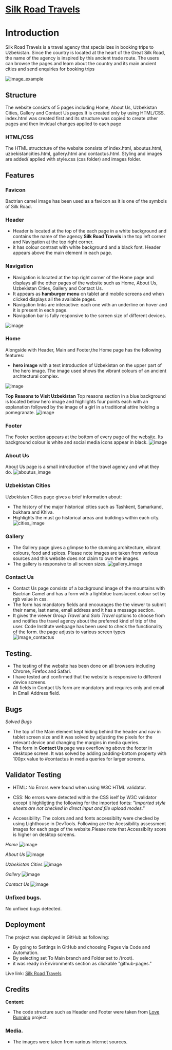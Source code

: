 # [Silk Road Travels](https://github.com/Lobarab/html-project) 

# Introduction

Silk Road Travels is a travel agency that specializes in booking trips to Uzbekistan. Since the country is located at the heart of the Great Silk Road, the name of the agency is inspired by this ancient trade route.
The users can browse the pages and learn about the country and its main ancient cities and send enquiries for booking trips 


![image_example](assets/images/myproject.webp)

## Structure

The website consists of 5 pages including Home, About Us, Uzbekistan Cities, Gallery and Contact Us pages.It is created only by using HTML/CSS. index.html was created first and its structure was copied to create other pages and then invidual changes applied to each page

### HTML/CSS

The HTML structcture of the website consists of index.html, aboutus.html, uzbekistancities.html, gallery.html and contactus.html.
Styling and images are  added/ applied with style.css (css folder) and images folder. 


## Features

### Favicon
Bactrian camel image has been used as a favicon as it is one of the symbols of Silk Road.
### Header
- Header is located at the top of the each page in a white background and contains the name of the agency **Silk Road Travels** in the top left corner and Navigation at the top right corner.
- it has colour contrast with white background and a black font. Header appears above the main element in each page.


### Navigation


- Navigation is located at the top right corner of the Home page and displays all the other pages of the website such as Home, About Us, Uzbekistan Cities, Gallery and Contact Us.
- It appears as **hamburger menu** on tablet and mobile screens and when clicked displays all the available pages.
- Navigation links are interactive: each one with an underline on hover and it is present in each page.
- Navigation bar is fully responsive to the screen size of different devices.

![image](assets/images/header.nav.screenshot.webp)


### Home
Alongside with Header, Main and Footer,the Home page has the following features:

- **hero image** with a text introduction of Uzbekistan on the upper part of the hero image. The image used shows the vibrant colours of an ancient archtectural complex. 

![image](assets/images/srcn.heroimg.webp)







**Top Reasons to Visit Uzbekistan**
 Top reasons section  in a blue background is located below hero image and highlights four points each with an explanation followed by the image of a girl in a traditional attire holding a pomegranate.
![image](assets/images/toprsn.webp)


### Footer

The Footer section appears at the bottom of every page of the website. Its background colour is white and social media icons appear in black.
![image](assets/images/footer.img.webp)


### About Us 

About Us page is a small introduction of the travel agency and what they do.
![aboutus_image](assets/images/img.aboutus.webp)




### Uzbekistan Cities
Uzbekistan Cities page gives a brief information about:
- The history of the major historical cities such as Tashkent, Samarkand, bukhara and Khiva.
- Highlights the must go historical areas and buildings within each city. 
![cities_image](assets/images/cities.webp)


### Gallery
- The Gallery page gives a glimpse to the stunning architecture, vibrant colours, food and spices.
Please note images are taken from various sources and this website does not claim to own the images. 
- The gallery is responsive to all screen sizes.
![gallery_image](assets/images/gallery.img.webp)



### Contact Us
- Contact Us page consists of a background image of the mountains with Bactrian Camel and has a form with a lightblue translucent colour set by rgb value in css. 
- The form has mandatory fields and encourages the the viewer to submit their name, last name, email address and it has a message section. 
- It gives the viewer *Group Travel* and *Solo Travel* options to choose from and  notifies the travel agency about the preferred kind of trip of the user. Code Institute webpage has been used to check the functionality of the form. the page adjusts to various screen types
![image_contactus](assets/images/contact.webp)



## Testing.

- The testing of the website has been done on all browsers including  Chrome, Firefox and Safari.
- I have tested and confirmed that the website is responsive to different device screens.
- All fields in Contact Us form are mandatory and requires only and email in Email Address field.


## Bugs
*Solved Bugs*

- The top of the Main element kept hiding behind the header and nav in tablet screen size and it was solved by adjusting the pixels for the relevant device and changing the margins in media queries.
- The form in **Contact Us** page was overflowing above the footer in desktope screen. It was solved by adding padding-bottom property with 100px value to #contactus in media queries for larger screens.


## Validator Testing

- HTML:
No Errors were found when using W3C HTML validator.

- CSS: No errors were detected within the CSS iself by W3C validator except it highligting the following for the imported fonts: *"Imported style sheets are not checked in direct input and file upload modes."*

- Accessibility: The colors and and fonts accessibilty were checked by using Lighthouse in DevTools.
Following are the Acessibility assessment images for each page of the website.Please note that Accessibilty score is higher on desktop screens.

*Home*
![image](assets/images/home.access.webp)

*About Us*
![image](assets/images/abt.access.webp)


*Uzbekistan Cities*
![image](assets/images/uzcity.access.webp)


*Gallery*
![image](assets/images/gal.accesswebp.webp)


*Contact Us*
![image](assets/images/con.access.webp)



### Unfixed bugs.
No unfixed bugs detected.


## Deployment

The project was deployed in GitHub as following:
- By going to Settings in GitHub and choosing Pages via Code and Automation.
- By selecting set To Main branch and Folder set to /(root).
- it was ready in Environments section as clickable "github-pages."


Live link: [Silk Road Travels](https://lobarab.github.io/html-project/)


## Credits

**Content:** 
- The code structure such as Header and Footer were taken from [Love Running](https://lobarab-loverunning-ysbilvq9qci.ws.codeinstitute-ide.net/) project.

### Media.

- The images were taken from various internet sources. 